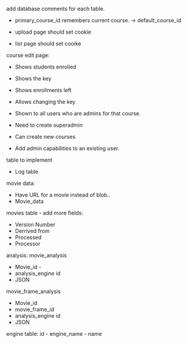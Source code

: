 add database comments for each table.

- primary_course_id remembers current course.  -> default_course_id



- upload page should set cookie
- list page should set cooike

course edit page:
- Shows students enrolled
- Shows the key
- Shows enrollments left
- Allows changing the key
- Shown to all users who are admins for that course.


- Need to create superadmin
- Can create new courses
- Add admin capabilities to an existing user.

table to implement
- Log table


movie data:
+ Have URL for a movie instead of blob..
+ Movie_data

movies table - add more fields:
- Version Number
- Derrived from
- Processed
- Processor


analysis:
movie_analysis
- Movie_id -
- analysis_engine id
- JSON

movie_frame_analysis
- Movie_id
- movie_frame_id
- analysis_engine id
- JSON

engine table:
id -
engine_name - name
